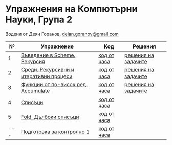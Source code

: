 # Упражнения на Компютърни Науки, Група 2

Водени от Деян Горанов, deian.goranov@gmail.com

| №   | Упражнение                                   | Код                   | Решения                   |
| --- | -------------------------------------------- | --------------------- | ------------------------- |
|  1  | [Въведение в Scheme. Рекурсия][1e]           | [код от часа][1c]     | [решения на задачите][1s] |
|  2  | [Среди. Рекурсивни и итеративни процеси][2e] | [код от часа][2c]     | [решения на задачите][2s] |
|  3  | [Функции от по-висок ред. Accumulate][3e]    | [код от часа][3c]     | [решения на задачите][3s] |
|  4  | [Списъци][4e]                                | [код от часа][4c]     |
|  5  | [Fold. Дълбоки списъци][5e]                  | [код от часа][5c]     |
| --- | [Подготовка за контролно 1][prep1e]          | [код от часа][prep1c] |

[1e]: 01--introduction-to-scheme--recursion
[1c]: 01--introduction-to-scheme--recursion/class.rkt
[1s]: 01--introduction-to-scheme--recursion/solutions.rkt

[2e]: 02--recursive-and-iterative-processes
[2c]: 02--recursive-and-iterative-processes/class.rkt
[2s]: 02--recursive-and-iterative-processes/solutions

[3e]: 03--higher-order-functions--accumulate
[3c]: 03--higher-order-functions--accumulate/class.rkt
[3s]: 03--higher-order-functions--accumulate/solutions

[4e]: 04--lists
[4c]: 04--lists/class.rkt

[5e]: 05--fold--deep-lists
[5c]: 05--fold--deep-lists/class.rkt

[prep1e]: exam-prep-01
[prep1c]: exam-prep-01/class.rkt
